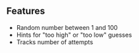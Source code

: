 


  

## Features

* Random number between 1 and 100
* Hints for "too high" or "too low" guesses
* Tracks number of attempts



